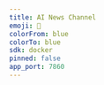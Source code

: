 ```yaml
---
title: AI News Channel
emoji: 🤖
colorFrom: blue
colorTo: blue
sdk: docker
pinned: false
app_port: 7860
---
```

